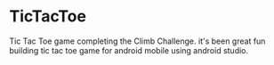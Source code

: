 # TicTacToe
Tic Tac Toe game
completing the Climb Challenge.
it's been great fun building tic tac toe game for android mobile using android studio.
